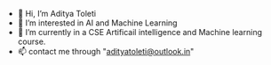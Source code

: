 - 👋 Hi, I’m Aditya Toleti
- 👀 I’m interested in AI and Machine Learning
- 🌱 I’m currently in a  CSE Artificail intelligence and Machine learning course.
- 📫 contact me through "adityatoleti@outlook.in"

<!---
TetaGama/TetaGama is a ✨ special ✨ repository because its `README.md` (this file) appears on your GitHub profile.
You can click the Preview link to take a look at your changes.
--->

